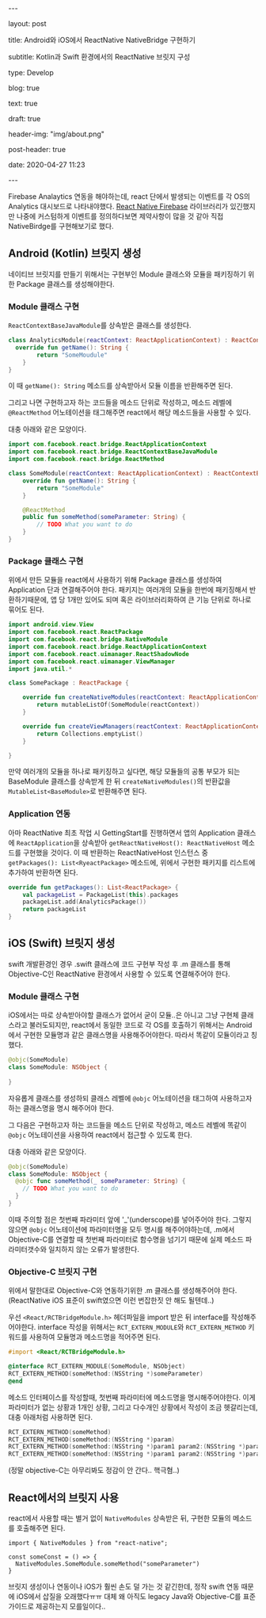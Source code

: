 \---

layout: post

title: Android와 iOS에서 ReactNative NativeBridge 구현하기

subtitle: Kotlin과 Swift 환경에서의 ReactNative 브릿지 구성

type: Develop

blog: true

text: true

draft: true

header-img: "img/about.png"

post-header: true

date: 2020-04-27 11:23

\---



Firebase Analaytics 연동을 해야하는데, react 단에서 발생되는 이벤트를 각 OS의 Analytics 대시보드로 나타내야했다. [React Native Firebase](https://rnfirebase.io/) 라이브러리가 있긴했지만 나중에 커스텀하게 이벤트를 정의하다보면 제약사항이 많을 것 같아 직접 NativeBirdge를 구현해보기로 했다.



## Android (Kotlin) 브릿지 생성

네이티브 브릿지를 만들기 위해서는 구현부인 Module 클래스와 모듈을 패키징하기 위한 Package 클래스를 생성해야한다.



### Module 클래스 구현

`ReactContextBaseJavaModule`를 상속받은 클래스를 생성한다.

```kotlin
class AnalyticsModule(reactContext: ReactApplicationContext) : ReactContextBaseJavaModule(reactContext) {
  override fun getName(): String {
        return "SomeMoudule"
    }
}
```

이 때 `getName(): String` 메소드를 상속받아서 모듈 이름을 반환해주면 된다.

그리고 나면 구현하고자 하는 코드들을 메소드 단위로 작성하고, 메소드 레벨에 `@ReactMethod` 어노테이션을 태그해주면 react에서 해당 메소드들을 사용할 수 있다.

대충 아래와 같은 모양이다.

```kotlin
import com.facebook.react.bridge.ReactApplicationContext
import com.facebook.react.bridge.ReactContextBaseJavaModule
import com.facebook.react.bridge.ReactMethod

class SomeModule(reactContext: ReactApplicationContext) : ReactContextBaseJavaModule(reactContext) {
    override fun getName(): String {
        return "SomeModule"
    }

    @ReactMethod
    public fun someMethod(someParameter: String) {
        // TODO What you want to do
    }
}
```



### Package 클래스 구현

위에서 만든 모듈을 react에서 사용하기 위해 Package 클래스를 생성하여 Application 단과 연결해주어야 한다. 패키지는 여러개의 모듈을 한번에 패키징해서 반환하기때문에, 앱 당 1개만 있어도 되며 혹은 라이브러리화하여 큰 기능 단위로 하나로 묶어도 된다.

```kotlin
import android.view.View
import com.facebook.react.ReactPackage
import com.facebook.react.bridge.NativeModule
import com.facebook.react.bridge.ReactApplicationContext
import com.facebook.react.uimanager.ReactShadowNode
import com.facebook.react.uimanager.ViewManager
import java.util.*

class SomePackage : ReactPackage {

    override fun createNativeModules(reactContext: ReactApplicationContext): MutableList<SomeModule> {
        return mutableListOf(SomeModule(reactContext))
    }

    override fun createViewManagers(reactContext: ReactApplicationContext): MutableList<ViewManager<View, ReactShadowNode<*>>> {
        return Collections.emptyList()
    }

}
```

만약 여러개의 모듈을 하나로 패키징하고 싶다면, 해당 모듈들의 공통 부모가 되는 BaseModule 클래스를 상속받게 한 뒤 `createNativeModules()`의 반환값을 `MutableList<BaseModule>`로 반환해주면 된다.



### Application 연동

아마 ReactNative 최초 작업 시 GettingStart를 진행하면서 앱의 Application 클래스에 `ReactApplication`을 상속받아 `getReactNativeHost(): ReactNativeHost` 메소드를 구현했을 것이다. 이 때 반환하는 ReactNativeHost 인스턴스 중 `getPackages(): List<RyeactPackage>` 메소드에, 위에서 구현한 패키지를 리스트에 추가하여 반환하면 된다.

```kotlin
override fun getPackages(): List<ReactPackage> {
    val packageList = PackageList(this).packages
    packageList.add(AnalyticsPackage())
    return packageList
}
```



## iOS (Swift) 브릿지 생성

swift 개발환경인 경우 .swift 클래스에 코드 구현부 작성 후 .m 클래스를 통해 Objective-C인 ReactNative 환경에서 사용할 수 있도록 연결해주어야 한다.

### Module 클래스 구현

iOS에서는 따로 상속받아야할 클래스가 없어서 굳이 모듈..은 아니고 그냥 구현체 클래스라고 불러도되지만, react에서 동일한 코드로 각 OS를 호출하기 위해서는 Android에서 구현한 모듈명과 같은 클래스명을 사용해주어야한다. 따라서 똑같이 모듈이라고 칭했다.

```swift
@objc(SomeModule)
class SomeModule: NSObject {
  
}
```

자유롭게 클래스를 생성하되 클래스 레벨에 `@objc` 어노테이션을 태그하여 사용하고자하는 클래스명을 명시 해주어야 한다.

그 다음은 구현하고자 하는 코드들을 메소드 단위로 작성하고, 메소드 레벨에 똑같이 `@objc` 어노테이션을 사용하여 react에서 접근할 수 있도록 한다.

대충 아래와 같은 모양이다.

```swift
@objc(SomeModule)
class SomeModule: NSObject {
  @objc func someMethod(_ someParameter: String) {
    // TODO What you want to do
  }
}
```

이때 주의할 점은 첫번째 파라미터 앞에 '_'(underscope)를 넣어주어야 한다. 그렇지 않으면 `@objc` 어노테이션에 파라미터명을 모두 명시를 해주어야하는데, .m에서 Objective-C를 연결할 때 첫번째 파라미터로 함수명을 넘기기 때문에 실제 메소드 파라미터갯수와 일치하지 않는 오류가 발생한다. 



### Objective-C 브릿지 구현

위에서 말한대로 Objective-C와 연동하기위한 .m 클래스를 생성해주어야 한다. (ReactNative iOS 표준이 swift였으면 이런 번잡한짓 안 해도 될텐데..)

우선 `<React/RCTBridgeModule.h>` 헤더파일을 import 받은 뒤 interface를 작성해주어야한다. interface 작성을 위해서는 `RCT_EXTERN_MODULE`와 `RCT_EXTERN_METHOD` 키워드를 사용하여 모듈명과 메소드명을 적어주면 된다.

```objective-c
#import <React/RCTBridgeModule.h>

@interface RCT_EXTERN_MODULE(SomeModule, NSObject)
RCT_EXTERN_METHOD(someMethod:(NSString *)someParameter)
@end
```

메소드 인터페이스를 작성할때, 첫번째 파라미터에 메소드명을 명시해주어야한다. 이게 파라미터가 없는 상황과 1개인 상황, 그리고 다수개인 상황에서 작성이 조금 헷갈리는데, 대충 아래처럼 사용하면 된다.

```objective-c
RCT_EXTERN_METHOD(someMethod)
RCT_EXTERN_METHOD(someMethod:(NSString *)param)
RCT_EXTERN_METHOD(someMethod:(NSString *)param1 param2:(NSString *)param2)
RCT_EXTERN_METHOD(someMethod:(NSString *)param1 param2:(NSString *)param2 param3:(NSString *)param3)
```

(정말 objective-C는 아무리봐도 정감이 안 간다.. 핵극혐..)



## React에서의 브릿지 사용

react에서 사용할 때는 별거 없이 `NativeModules` 상속받은 뒤, 구현한 모듈의 메소드를 호출해주면 된다.

```react
import { NativeModules } from "react-native";

const someConst = () => {
  NativeModules.SomeModule.someMethod("someParameter")
}
```



브릿지 생성이나 연동이나 iOS가 훨씬 손도 덜 가는 것 같긴한데, 정작 swift 연동 때문에 iOS에서 삽질을 오래했다ㅠㅠ 대체 왜 아직도 legacy Java와 Objective-C를 표준 가이드로 제공하는지 모를일이다..